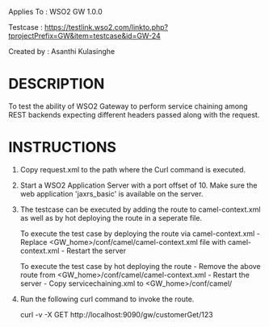 Applies To	: WSO2 GW 1.0.0

Testcase	: https://testlink.wso2.com/linkto.php?tprojectPrefix=GW&item=testcase&id=GW-24

Created by	: Asanthi Kulasinghe


DESCRIPTION
===========

To test the ability of WSO2 Gateway to perform service chaining among REST backends expecting different headers passed along with the request.

INSTRUCTIONS
============

1. Copy request.xml to the path where the Curl command is executed.

2. Start a WSO2 Application Server with a port offset of 10. Make sure the web application 'jaxrs_basic' is available on the server.

3. The testcase can be executed by adding the route to camel-context.xml as well as by hot deploying the route in a seperate file.

	To execute the test case by deploying the route via camel-context.xml
	   - Replace <GW_home>/conf/camel/camel-context.xml file with camel-context.xml
	   - Restart the server

	To execute the test case by hot deploying the route
	   - Remove the above route from <GW_home>/conf/camel/camel-context.xml
	   - Restart the server 
	   - Copy servicechaining.xml to <GW_home>/conf/camel/ 

4. Run the following curl command to invoke the route. 

	curl -v -X GET http://localhost:9090/gw/customerGet/123
